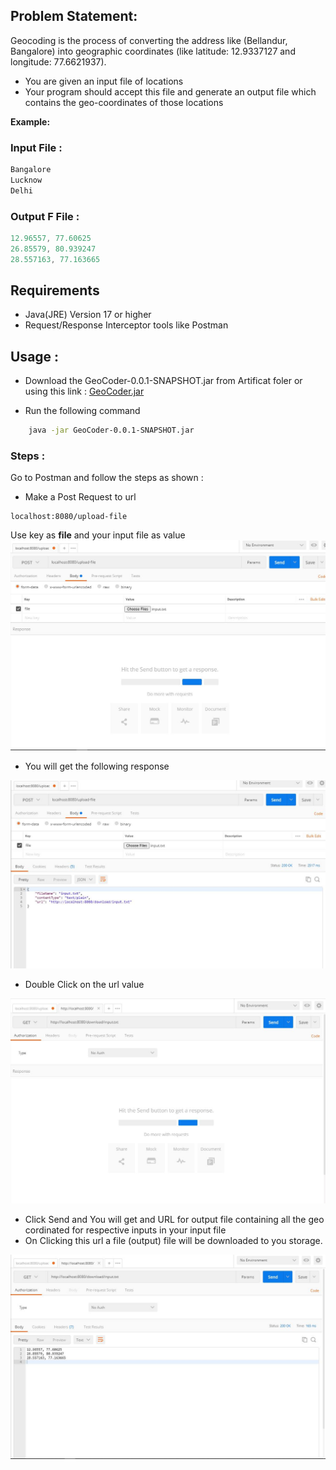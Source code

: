 ## Problem Statement:

Geocoding is the process of converting the address like (Bellandur, Bangalore) into
geographic coordinates (like latitude: 12.9337127 and longitude: 77.6621937).

- You are given an input file of locations
- Your program should accept this file and generate an output file which contains the geo-coordinates of those locations

**Example:**

### Input File :

```java
Bangalore
Lucknow
Delhi
```

### Output F File :

```java
12.96557, 77.60625
26.85579, 80.939247
28.557163, 77.163665
```

## Requirements

- Java(JRE) Version 17 or higher
- Request/Response Interceptor tools like Postman

## Usage :

- Download the GeoCoder-0.0.1-SNAPSHOT.jar from Artificat foler or using this link : [GeoCoder.jar](https://github.com/devmohit-live/GeoCoder/raw/main/Artifact/GeoCoder-0.0.1-SNAPSHOT.jar)

- Run the following command

```bash
    java -jar GeoCoder-0.0.1-SNAPSHOT.jar
```

### Steps :

Go to Postman and follow the steps as shown :

- Make a Post Request to url

```url
localhost:8080/upload-file
```

Use key as **file** and your input file as value
![Step 1 ](https://raw.githubusercontent.com/devmohit-live/GeoCoder/main/assets/a.JPG?token=GHSAT0AAAAAABV4B2BADKMCRLLDQAGINXLIYZOENOQ)

- You will get the following response

![Step 2 ](https://raw.githubusercontent.com/devmohit-live/GeoCoder/main/assets/b.JPG?token=GHSAT0AAAAAABV4B2BBTO73YJAHSTN3BVBIYZOESRA)

- Double Click on the url value

![Step 3 ](https://raw.githubusercontent.com/devmohit-live/GeoCoder/main/assets/c.JPG?token=GHSAT0AAAAAABV4B2BBAPI2JJZBZNOGXKOKYZOETYA)

- Click Send and You will get and URL for output file containing all the geo cordinated for respective inputs in your input file
- On Clicking this url a file (output) file will be downloaded to you storage.

![Step 4 ](https://raw.githubusercontent.com/devmohit-live/GeoCoder/main/assets/d.JPG?token=GHSAT0AAAAAABV4B2BBGA3IF2WLACV4EVAKYZOEQ2A)
